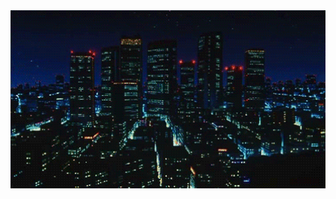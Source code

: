 <div align="center">
<img hight="300" width="700" alt="GIF" align="center" src="https://github.com/CodeNeeko/CodeNeeko/blob/8f6255f9df119343bd595c0539b41d54973616ff/banner.gif">
</div>


<!--
![banner](https://github.com/CodeNeeko/CodeNeeko/assets/68955011/b786f81e-b4a5-4780-a8b9-aed0ecb36106)




**CodeNeeko/CodeNeeko** is a ✨ _special_ ✨ repository because its `README.md` (this file) appears on your GitHub profile.

Here are some ideas to get you started:

- 🔭 I’m currently working on ...
- 🌱 I’m currently learning ...
- 👯 I’m looking to collaborate on ...
- 🤔 I’m looking for help with ...
- 💬 Ask me about ...
- 📫 How to reach me: ...
- 😄 Pronouns: ...
- ⚡ Fun fact: ...
-->
